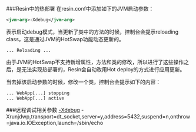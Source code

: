 ###Resin中的热部署
在resin.conf中添加如下的JVM启动参数：

```xml
<jvm-arg>-Xdebug</jvm-arg>
```

表示启动debug模式，当更新了类中的方法的时候，控制台会提示reloading class，这是通过JVM的HotSwap功能动态更新的。

```
... Reloading ...
``` 

由于JVM的HotSwap不支持新增属性，方法和类的修改，所以进行了这些操作之后，是无法实现热部署的，Resin会自动改用Hot deploy的方式进行应用更新。

当去掉该启动参数的时候，修改一个类，控制台会提示如下的内容：

```
... WebApp[...] stopping
... WebApp[...] active
```

###远程调试相关参数
[-Xdebug](http://itindex.net/detail/46971-java-%E8%B0%83%E8%AF%95 "Xdebug") -Xrunjdwp,transport=dt_socket,server=y,address=5432,suspend=n,onthrow=java.io.IOException,launch=/sbin/echo

